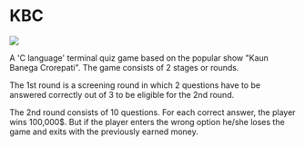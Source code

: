 # KBC

![](https://i.ytimg.com/vi/XXytjUPiQ2s/maxresdefault.jpg)

A 'C language' terminal quiz game based on the popular show "Kaun Banega Crorepati". The game consists of 2 stages or rounds.

The 1st round is a screening round in which 2 questions have to be answered correctly out of 3 to be eligible for the 2nd round.

The 2nd round consists of 10 questions. For each correct answer, the player wins 100,000$. But if the player enters the wrong option he/she loses the game and exits with the previously earned money.
